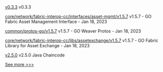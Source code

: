 
[v0.3.3](https://github.com/hyperledger/aries-framework-javascript/releases/tag/v0.3.3) v0.3.3

[core/network/fabric-interop-cc/interfaces/asset-mgmt/v1.5.7](https://github.com/hyperledger-labs/weaver-dlt-interoperability/releases/tag/core/network/fabric-interop-cc/interfaces/asset-mgmt/v1.5.7) v1.5.7 - GO Fabric Asset Management Interface - Jan 18, 2023

[common/protos-go/v1.5.7](https://github.com/hyperledger-labs/weaver-dlt-interoperability/releases/tag/common/protos-go/v1.5.7) v1.5.7 - GO Weaver Protos - Jan 18, 2023

[core/network/fabric-interop-cc/libs/assetexchange/v1.5.7](https://github.com/hyperledger-labs/weaver-dlt-interoperability/releases/tag/core/network/fabric-interop-cc/libs/assetexchange/v1.5.7) v1.5.7 - GO Fabric Library for Asset Exchange - Jan 18, 2023

[v2.5.0](https://github.com/hyperledger/fabric-chaincode-java/releases/tag/v2.5.0) v2.5.0 Java Chaincode


[See more >>>](https://start-here.hyperledger.org/releases)
